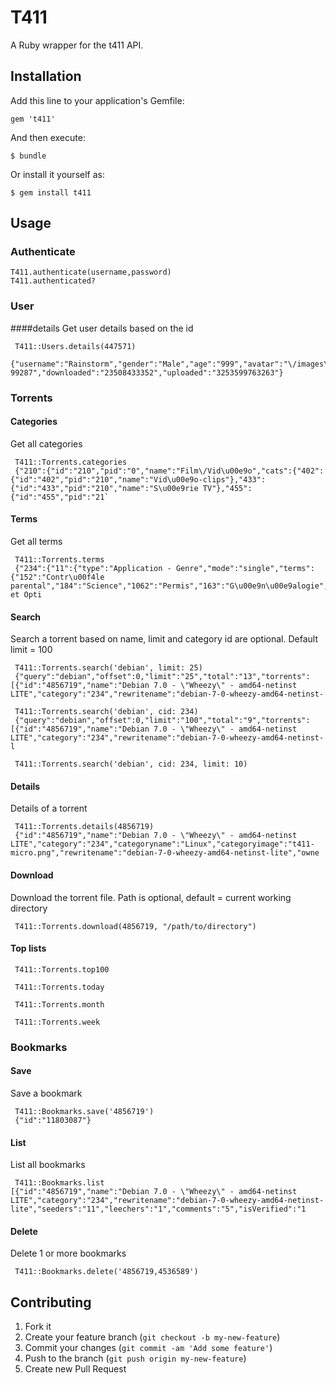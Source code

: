 # T411

A Ruby wrapper for the t411 API.

## Installation

Add this line to your application's Gemfile:

    gem 't411'

And then execute:

    $ bundle

Or install it yourself as:

    $ gem install t411

## Usage

### Authenticate

    T411.authenticate(username,password)
    T411.authenticated?

### User

####details
Get user details based on the id

     T411::Users.details(447571)
     {"username":"Rainstorm","gender":"Male","age":"999","avatar":"\/images\/avatar\/71\/447571_Rainstorm.gif?99287","downloaded":"23508433352","uploaded":"3253599763263"}

### Torrents

#### Categories
Get all categories

     T411::Torrents.categories
     {"210":{"id":"210","pid":"0","name":"Film\/Vid\u00e9o","cats":{"402":{"id":"402","pid":"210","name":"Vid\u00e9o-clips"},"433":{"id":"433","pid":"210","name":"S\u00e9rie TV"},"455":{"id":"455","pid":"21`

#### Terms
Get all terms

     T411::Torrents.terms
     {"234":{"11":{"type":"Application - Genre","mode":"single","terms":{"152":"Contr\u00f4le parental","184":"Science","1062":"Permis","163":"G\u00e9n\u00e9alogie","131":"Anonymat","174":"Nettoyage et Opti

#### Search
Search a torrent based on name, limit and category id are optional. Default limit = 100

     T411::Torrents.search('debian', limit: 25)
     {"query":"debian","offset":0,"limit":"25","total":"13","torrents":[{"id":"4856719","name":"Debian 7.0 - \"Wheezy\" - amd64-netinst LITE","category":"234","rewritename":"debian-7-0-wheezy-amd64-netinst-

     T411::Torrents.search('debian', cid: 234)
     {"query":"debian","offset":0,"limit":"100","total":"9","torrents":[{"id":"4856719","name":"Debian 7.0 - \"Wheezy\" - amd64-netinst LITE","category":"234","rewritename":"debian-7-0-wheezy-amd64-netinst-l

     T411::Torrents.search('debian', cid: 234, limit: 10)

#### Details
Details of a torrent

     T411::Torrents.details(4856719)
     {"id":"4856719","name":"Debian 7.0 - \"Wheezy\" - amd64-netinst LITE","category":"234","categoryname":"Linux","categoryimage":"t411-micro.png","rewritename":"debian-7-0-wheezy-amd64-netinst-lite","owne

#### Download
Download the torrent file. Path is optional, default = current working directory

     T411::Torrents.download(4856719, "/path/to/directory")

#### Top lists

     T411::Torrents.top100

     T411::Torrents.today

     T411::Torrents.month

     T411::Torrents.week

### Bookmarks

#### Save
Save a bookmark

     T411::Bookmarks.save('4856719')
     {"id":"11803087"}


#### List
List all bookmarks

     T411::Bookmarks.list
    [{"id":"4856719","name":"Debian 7.0 - \"Wheezy\" - amd64-netinst LITE","category":"234","rewritename":"debian-7-0-wheezy-amd64-netinst-lite","seeders":"11","leechers":"1","comments":"5","isVerified":"1

#### Delete
Delete 1 or more bookmarks

     T411::Bookmarks.delete('4856719,4536589')

## Contributing

1. Fork it
2. Create your feature branch (`git checkout -b my-new-feature`)
3. Commit your changes (`git commit -am 'Add some feature'`)
4. Push to the branch (`git push origin my-new-feature`)
5. Create new Pull Request
